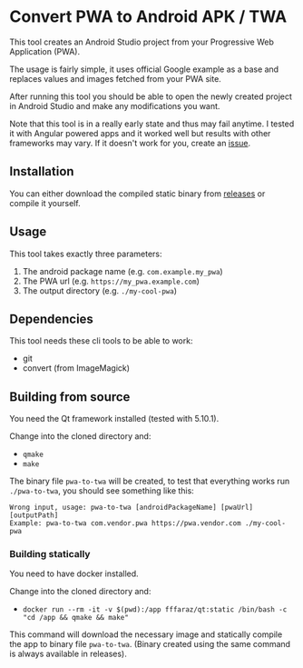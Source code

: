 # Convert PWA to Android APK / TWA

This tool creates an Android Studio project from your
Progressive Web Application (PWA).

The usage is fairly simple, it uses official Google example
as a base and replaces values and images fetched from
your PWA site.

After running this tool you should be able to open the
newly created project in Android Studio and make any
modifications you want.

Note that this tool is in a really early state and thus
may fail anytime. I tested it with Angular powered
apps and it worked well but results with other frameworks
may vary. If it doesn't work for you, create an
[issue](https://github.com/RikudouSage/PwaToTwa/issues/new).

## Installation

You can either download the compiled static binary from
[releases](https://github.com/RikudouSage/PwaToTwa/releases/latest)
or compile it yourself.

## Usage

This tool takes exactly three parameters:

1. The android package name (e.g. `com.example.my_pwa`)
2. The PWA url (e.g. `https://my_pwa.example.com`)
3. The output directory (e.g. `./my-cool-pwa`)

## Dependencies

This tool needs these cli tools to be able to work:

- git
- convert (from ImageMagick)

## Building from source

You need the Qt framework installed (tested with 5.10.1).

Change into the cloned directory and:

- `qmake`
- `make`

The binary file `pwa-to-twa` will be created, to test
that everything works run `./pwa-to-twa`, you should see
something like this:

```
Wrong input, usage: pwa-to-twa [androidPackageName] [pwaUrl] [outputPath]
Example: pwa-to-twa com.vendor.pwa https://pwa.vendor.com ./my-cool-pwa
```

### Building statically

You need to have docker installed.

Change into the cloned directory and:

- `docker run --rm -it -v $(pwd):/app fffaraz/qt:static /bin/bash -c "cd /app && qmake && make"`

This command will download the necessary image and
statically compile the app to binary file `pwa-to-twa`.
(Binary created using the same command is always
available in releases).

